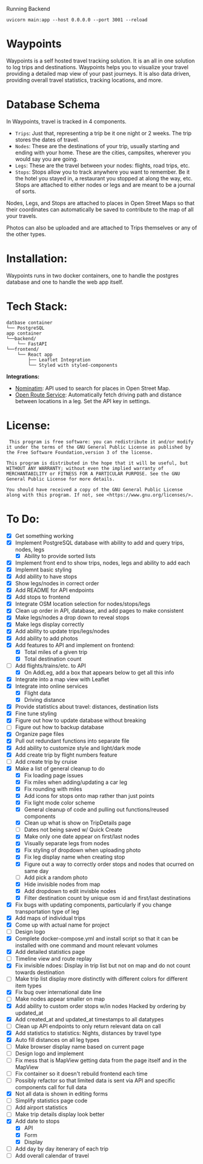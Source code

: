 Running Backend
```
uvicorn main:app --host 0.0.0.0 --port 3001 --reload
```



#  Waypoints
Waypoints is a self hosted travel tracking solution. It is an all in one solution to log trips and destinations. Waypoints helps you to visualize your travel providing a detailed map view of your past journeys. It is also data driven, providing overall travel statistics, tracking locations, and more.

# Database Schema
In Waypoints, travel is tracked in 4 components.
- `Trips`: Just that, representing a trip be it one night or 2 weeks. The trip stores the dates of travel.
- `Nodes`: These are the destinations of your trip, usually starting and ending with your home. These are the cities, campsites, wherever you would say you are going.
- `Legs`: These are the travel between your nodes: flights, road trips, etc. 
- `Stops`: Stops allow you to track anywhere you want to remember. Be it the hotel you stayed in, a restaurant you stopped at along the way, etc. Stops are attached to either nodes or legs and are meant to be a journal of sorts.

Nodes, Legs, and Stops are attached to places in Open Street Maps so that their coordinates can automatically be saved to contribute to the map of all your travels.

Photos can also be uploaded and are attached to Trips themselves or any of the other types.

# Installation:
Waypoints runs in two docker containers, one to handle the postgres database and one to handle the web app itself.


# Tech Stack:
```
datbase container
└── PostgreSQL
app container
└──backend/
	└── FastAPI
└──frontend/
	└── React app
		├── Leaflet Integration
		└── Styled with styled-components 
```
**Integrations:**
- [Nominatim](https://nominatim.org/): API used to search for places in Open Street Map.
- [Open Route Service](https://openrouteservice.org): Automatically fetch driving path and distance between locations in a leg. Set the API key in settings.


# License:
     This program is free software: you can redistribute it and/or modify it under the terms of the GNU General Public License as published by the Free Software Foundation,version 3 of the license.

    This program is distributed in the hope that it will be useful, but WITHOUT ANY WARRANTY; without even the implied warranty of MERCHANTABILITY or FITNESS FOR A PARTICULAR PURPOSE. See the GNU General Public License for more details.

    You should have received a copy of the GNU General Public License along with this program. If not, see <https://www.gnu.org/licenses/>.


# To Do:
- [X] Get something working
- [X] Implement PostgreSQL database with ability to add and query trips, nodes, legs
	- [X] Ability to provide sorted lists
- [X] Implement front end to show trips, nodes, legs and ability to add each
- [X] Implemnt basic styling
- [X] Add ability to have stops
- [X] Show legs/nodes in correct order
- [X] Add README for API endpoints
- [X] Add stops to frontend
- [X] Integrate OSM location selection for nodes/stops/legs
- [X] Clean up order in API, database, and add pages to make consistent
- [X] Make legs/nodes a drop down to reveal stops
- [X] Make legs display correctly
- [X] Add ability to update trips/legs/nodes
- [X] Add ability to add photos
- [X] Add features to API and implement on frontend:
	- [X] Total miles of a given trip
	- [X] Total destination count
- [ ] Add flights/trains/etc. to API
	- [X] On AddLeg, add a box that appears below to get all this info
- [X] Integrate into a map view with Leaflet
- [X] Integrate into online services 
	- [X] Flight data
	- [X] Driving distance
- [X] Provide statistics about travel: distances, destination lists
- [X] Fine tune styling
- [X] Figure out how to update database without breaking
- [ ] Figure out how to backup database
- [X] Organize page files
- [X] Pull out redundant functions into separate file
- [X] Add ability to customize style and light/dark mode
- [X] Add create trip by flight numbers feature
- [ ] Add create trip by cruise
- [X] Make a list of general cleanup to do
	- [X] Fix loading page issues
	- [X] Fix miles when adding/updating a car leg
	- [X] Fix rounding with miles
	- [X] Add icons for stops onto map rather than just points
	- [X] Fix light mode color scheme
	- [X] General cleanup of code and pulling out functions/reused components
	- [X] Clean up what is show on TripDetails page
	- [ ] Dates not being saved w/ Quick Create
	- [x] Make only one date appear on first/last nodes
	- [X] Visually separate legs from nodes
	- [X] Fix styling of dropdown when uploading photo
	- [X] Fix leg display name when creating stop
	- [x] Figure out a way to correctly order stops and nodes that ocurred on same day
	- [ ] Add pick a random photo
	- [X] Hide invisible nodes from map
	- [X] Add dropdown to edit invisble nodes
	- [X] Filter destination count by unique osm id and first/last destinations
- [X] Fix bugs with updating components, particularly if you change transportation type of leg
- [X] Add maps of individual trips
- [X] Come up with actual name for project
- [ ] Design logo
- [X] Complete docker-compose.yml and install script so that it can be installed with one command and mount relevant volumes
- [X] Add detailed statistics page
- [ ] Timeline view and route replay
- [X] Fix invisible ndoes: Display in trip list but not on map and do not count towards destination
- [ ] Make trip list display more distinctly with different colors for different item types
- [X] Fix bug over international date line
- [ ] Make nodes appear smaller on map
- [X] Add ability to custom order stops w/in nodes
	Hacked by ordering by updated_at
- [X] Add created_at and updated_at timestamps to all datatypes
- [ ] Clean up API endpoints to only return relevant data on call
- [X] Add statistics to statistics: Nights, distances by travel type
- [X] Auto fill distances on all leg types
- [ ] Make browser display name based on current page
- [ ] Design logo and implement
- [ ] Fix mess that is MapView getting data from the page itself and in the MapView
- [ ] Fix container so it doesn't rebuild frontend each time
- [ ] Possibly refactor so that limited data is sent via API and specific components call for full data
- [X] Not all data is shown in editing forms
- [ ] Simplify statistics page code
- [ ] Add airport statistics
- [ ] Make trip details display look better
- [X] Add date to stops
	- [X] API
	- [X] Form
	- [X] Display
- [ ] Add day by day itenerary of each trip
- [ ] Add overall calendar of travel